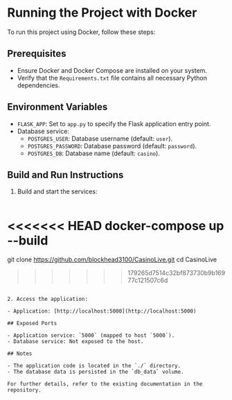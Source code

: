 # Running the Project with Docker

To run this project using Docker, follow these steps:

## Prerequisites

- Ensure Docker and Docker Compose are installed on your system.
- Verify that the `Requirements.txt` file contains all necessary Python dependencies.

## Environment Variables

- `FLASK_APP`: Set to `app.py` to specify the Flask application entry point.
- Database service:
  - `POSTGRES_USER`: Database username (default: `user`).
  - `POSTGRES_PASSWORD`: Database password (default: `password`).
  - `POSTGRES_DB`: Database name (default: `casino`).

## Build and Run Instructions

1. Build and start the services:

   ```bash
<<<<<<< HEAD
   docker-compose up --build
=======
   git clone https://github.com/blockhead3100/CasinoLive.git
   cd CasinoLive
>>>>>>> 179265d7514c32bf873730b9b16977c121507c6d
   ```

2. Access the application:

   - Application: [http://localhost:5000](http://localhost:5000)

## Exposed Ports

- Application service: `5000` (mapped to host `5000`).
- Database service: Not exposed to the host.

## Notes

- The application code is located in the `./` directory.
- The database data is persisted in the `db_data` volume.

For further details, refer to the existing documentation in the repository.